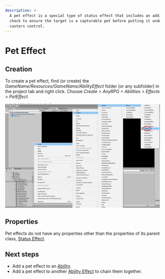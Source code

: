 ```yaml
---
description: >-
  A pet effect is a special type of status effect that includes an additional
  check to ensure the target is a capturable pet before putting it under the
  casters control.
---
```


# Pet Effect

## Creation

To create a pet effect, find (or create) the _GameName/Resources/GameName/AbilityEffect_ folder (or any subfolder) in the project tab and right click.  Choose _Create > AnyRPG > Abilities > Effects > PetEffect_.

![](<../../.gitbook/assets/image (1).png>)

## Properties

Pet effects do not have any properties other than the properties of its parent class, [Status Effect](status-effect.md).

## Next steps

* Add a pet effect to an [Ability](../abilities/).
* Add a pet effect to another [Ability Effect](./) to chain them together.
